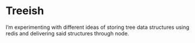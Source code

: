 Treeish
=======

I’m experimenting with different ideas of storing tree data structures using redis and delivering said structures through node.